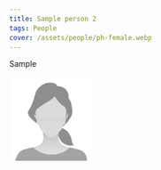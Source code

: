 ```yaml
---
title: Sample person 2
tags: People
cover: /assets/people/ph-female.webp
---
```


Sample

<!--more-->

<img src="/assets/people/ph-female.webp" alt="profile photo of Chen Jinsong" width="30%"/>